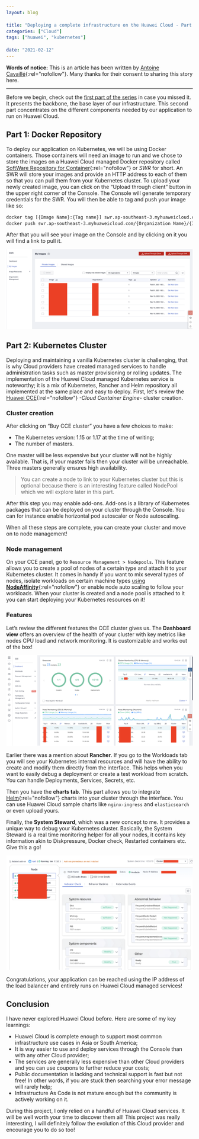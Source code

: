 ```yaml
---
layout: blog

title: "Deploying a complete infrastructure on the Huawei Cloud - Part 2"
categories: ["Cloud"]
tags: ["huawei", "kubernetes"]

date: "2021-02-12"
---
```


**Words of notice:** This is an article has been written by [Antoine Cavaillé](https://github.com/AntoineCavaille){:rel="nofollow"}.
Many thanks for their consent to sharing this story here.

***

Before we begin, check out the [first part of the series](https://blog.vcz.fr/cloud/2021-02-05-huawei-infrastructure-deployment-part-1)
in case you missed it. It presents the backbone, the base layer of our infrastructure. This second part concentrates on
the different components needed by our application to run on Huawei Cloud.

## Part 1: Docker Repository

To deploy our application on Kubernetes, we will be using Docker containers. Those containers will need an image to run
and we chose to store the images on a Huawei Cloud managed Docker repository called [SoftWare Repository for Container](https://www.huaweicloud.com/intl/en-us/product/swr.html){:rel="nofollow"}
or _SWR_ for short. An SWR will store your images and provide an HTTP address to each of them so that you can pull them
from your Kubernetes cluster. To upload your newly created image, you can click on the “Upload through client” button in
the upper right corner of the Console. The Console will generate temporary credentials for the SWR. You will then be
able to tag and push your image like so:

```bash
docker tag [{Image Name}:{Tag name}] swr.ap-southeast-3.myhuaweicloud.com/{Organization Name}/{Image Name}:{Tag name}
docker push swr.ap-southeast-3.myhuaweicloud.com/{Organization Name}/{Image Name}:{Tag name}
```

After that you will see your image on the Console and by clicking on it you will find a link to pull it.

![SWR](/assets/img/posts/20210205/swr.png)

## Part 2: Kubernetes Cluster

Deploying and maintaining a vanilla Kubernetes cluster is challenging, that is why Cloud providers have created managed
services to handle administration tasks such as master provisioning or rolling updates. The implementation of the Huawei
Cloud managed Kubernetes service is noteworthy; it is a mix of Kubernetes, Rancher and Helm repository all implemented
at the same place and easy to deploy. First, let's review the [Huawei CCE](https://www.huaweicloud.com/intl/en-us/product/cce.html){:rel="nofollow"}
_-Cloud Container Engine-_ cluster creation.

### Cluster creation
After clicking on “Buy CCE cluster” you have a few choices to make:
- The Kubernetes version: 1.15 or 1.17 at the time of writing;
- The number of masters.

One master will be less expensive but your cluster will not be highly available. That is, if your master fails then your
cluster will be unreachable. Three masters generally ensures high availability.

> You can create a node to link to your Kubernetes cluster but this is optional because there is an interesting feature
> called NodePool which we will explore later in this part.

After this step you may enable add-ons. Add-ons is a library of Kubernetes packages that can be deployed on your cluster
through the Console. You can for instance enable horizontal pod autoscaler or Node autoscaling.

When all these steps are complete, you can create your cluster and move on to node management!

### Node management

On your CCE panel, go to `Resource Management > Nodepools`. This feature allows you to create a pool of nodes of a
certain type and attach it to your Kubernetes cluster. It comes in handy if you want to mix several types of nodes,
isolate workloads on certain machine types [using **NodeAffinity**](https://kubernetes.io/docs/tasks/configure-pod-container/assign-pods-nodes-using-node-affinity/){:rel="nofollow"}
or enable node auto scaling to follow your workloads. When your cluster is created and a node pool is attached to it you
can start deploying your Kubernetes resources on it!

### Features

Let’s review the different features the CCE cluster gives us. The **Dashboard view** offers an overview of the health of
your cluster with key metrics like nodes CPU load and network monitoring. It is customizable and works out of the box!

![Dashboard](/assets/img/posts/20210205/dashboard.png)

Earlier there was a mention about **Rancher**. If you go to the Workloads tab you will see your Kubernetes internal
resources and will have the ability to create and modify them directly from the interface. This helps when you want to
easily debug a deployment or create a test workload from scratch. You can handle Deployments, Services, Secrets, etc.

Then you have the **charts tab**. This part allows you to integrate [Helm](https://helm.sh/){:rel="nofollow"} charts
into your cluster through the interface. You can use Huawei Cloud sample charts like `nginx-ingress` and `elasticsearch`
or even upload yours.

Finally, the **System Steward**, which was a new concept to me. It provides a unique way to debug your Kubernetes
cluster. Basically, the System Steward is a real time monitoring helper for all your nodes, it contains key information
akin to Diskpressure, Docker check, Restarted containers etc. Give this a go!

![System Steward](/assets/img/posts/20210205/system.png)

Congratulations, your application can be reached using the IP address of the load balancer and entirely runs on Huawei
Cloud managed services!

## Conclusion

I have never explored Huawei Cloud before. Here are some of my key learnings:
- Huawei Cloud is complete enough to support most common infrastructure use cases in Asia or South America;
- It is way easier to use and deploy services through the Console than with any other Cloud provider;
- The services are generally less expensive than other Cloud providers and you can use coupons to further reduce your
  costs;
- Public documentation is lacking and technical support is fast but not free! In other words, if you are
  stuck then searching your error message will rarely help;
- Infrastructure As Code is not mature enough but the community is actively working on it.

During this project, I only relied on a handful of Huawei Cloud services. It will be well worth your time to discover them
all! This project was really interesting, I will definitely follow the evolution of this Cloud provider and encourage you to do so too!
